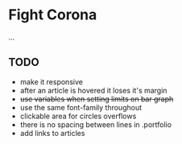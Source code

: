 # Fight Corona
...
## TODO
* make it responsive
* after an article is hovered it loses it's margin
* ~~use variables when setting limits on bar graph~~
* use the same font-family throughout
* clickable area for circles overflows
* there is no spacing between lines in .portfolio
* add links to articles
